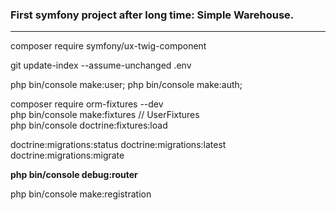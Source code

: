 ### First symfony project after long time: Simple Warehouse.  

-----

composer require symfony/ux-twig-component  

git update-index --assume-unchanged .env   

php bin/console make:user; 
php bin/console make:auth;  

composer require orm-fixtures --dev  
php bin/console make:fixtures // UserFixtures  
php bin/console doctrine:fixtures:load  

doctrine:migrations:status
doctrine:migrations:latest
doctrine:migrations:migrate 

**php bin/console debug:router**  

php bin/console make:registration  
